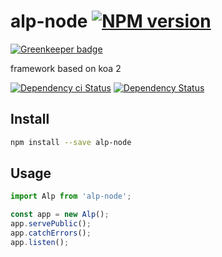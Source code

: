 # alp-node [![NPM version][npm-image]][npm-url]

[![Greenkeeper badge](https://badges.greenkeeper.io/alpjs/alp-node.svg)](https://greenkeeper.io/)

framework based on koa 2

[![Dependency ci Status][dependencyci-image]][dependencyci-url]
[![Dependency Status][daviddm-image]][daviddm-url]

## Install

```bash
npm install --save alp-node
```

## Usage

```js
import Alp from 'alp-node';

const app = new Alp();
app.servePublic();
app.catchErrors();
app.listen();
```

[npm-image]: https://img.shields.io/npm/v/alp-node.svg?style=flat-square
[npm-url]: https://npmjs.org/package/alp-node
[daviddm-image]: https://david-dm.org/alpjs/alp-node.svg?style=flat-square
[daviddm-url]: https://david-dm.org/alpjs/alp-node
[dependencyci-image]: https://dependencyci.com/github/alpjs/alp-node/badge?style=flat-square
[dependencyci-url]: https://dependencyci.com/github/alpjs/alp-node
